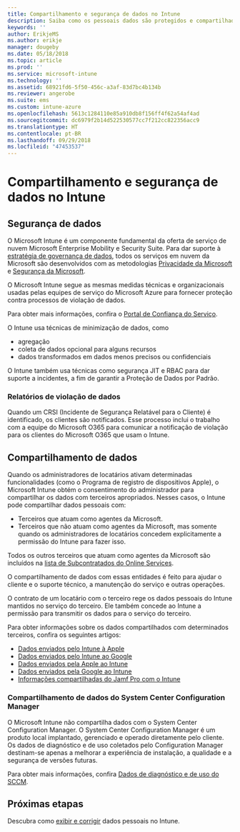 ```yaml
---
title: Compartilhamento e segurança de dados no Intune
description: Saiba como os pessoais dados são protegidos e compartilhados no Intune.
keywords: ''
author: ErikjeMS
ms.author: erikje
manager: dougeby
ms.date: 05/18/2018
ms.topic: article
ms.prod: ''
ms.service: microsoft-intune
ms.technology: ''
ms.assetid: 68921fd6-5f50-456c-a3af-83d7bc4b134b
ms.reviewer: angerobe
ms.suite: ems
ms.custom: intune-azure
ms.openlocfilehash: 5613c1284110e85a910db8f156ff4f62a54af4ad
ms.sourcegitcommit: dc6979f2b14d522530577cc7f212cc822356acc9
ms.translationtype: HT
ms.contentlocale: pt-BR
ms.lasthandoff: 09/29/2018
ms.locfileid: "47453537"
---
```

# <a name="data-security-and-sharing-in-intune"></a>Compartilhamento e segurança de dados no Intune


## <a name="data-security"></a>Segurança de dados

O Microsoft Intune é um componente fundamental da oferta de serviço de nuvem Microsoft Enterprise Mobility e Security Suite. Para dar suporte à [estratégia de governança de dados](https://www.microsoft.com/en-us/TrustCenter/Security/default.aspx), todos os serviços em nuvem da Microsoft são desenvolvidos com as metodologias [Privacidade da Microsoft](https://www.microsoft.com/en-us/trustcenter/privacy) e [Segurança da Microsoft](https://www.microsoft.com/en-us/trustcenter/security/).  

O Microsoft Intune segue as mesmas medidas técnicas e organizacionais usadas pelas equipes de serviço do Microsoft Azure para fornecer proteção contra processos de violação de dados.

Para obter mais informações, confira o [Portal de Confiança do Serviço](https://www.microsoft.com/en-us/TrustCenter/stp).

O Intune usa técnicas de minimização de dados, como

- agregação
- coleta de dados opcional para alguns recursos
- dados transformados em dados menos precisos ou confidenciais

O Intune também usa técnicas como segurança JIT e RBAC para dar suporte a incidentes, a fim de garantir a Proteção de Dados por Padrão. 

### <a name="data-breach-reporting"></a>Relatórios de violação de dados

Quando um CRSI (Incidente de Segurança Relatável para o Cliente) é identificado, os clientes são notificados. Esse processo inclui o trabalho com a equipe do Microsoft O365 para comunicar a notificação de violação para os clientes do Microsoft O365 que usam o Intune.

## <a name="data-sharing"></a>Compartilhamento de dados

Quando os administradores de locatários ativam determinadas funcionalidades (como o Programa de registro de dispositivos Apple), o Microsoft Intune obtém o consentimento do administrador para compartilhar os dados com terceiros apropriados. Nesses casos, o Intune pode compartilhar dados pessoais com:

- Terceiros que atuam como agentes da Microsoft.
- Terceiros que não atuam como agentes da Microsoft, mas somente quando os administradores de locatários concedem explicitamente a permissão do Intune para fazer isso.

Todos os outros terceiros que atuam como agentes da Microsoft são incluídos na [lista de Subcontratados do Online Services](https://aka.ms/Online_Serv_Subcontractor_List).

O compartilhamento de dados com essas entidades é feito para ajudar o cliente e o suporte técnico, a manutenção do serviço e outras operações.

O contrato de um locatário com o terceiro rege os dados pessoais do Intune mantidos no serviço do terceiro. Ele também concede ao Intune a permissão para transmitir os dados para o serviço do terceiro.  

Para obter informações sobre os dados compartilhados com determinados terceiros, confira os seguintes artigos:
- [Dados enviados pelo Intune à Apple](data-intune-sends-to-apple.md)
- [Dados enviados pelo Intune ao Google](data-intune-sends-to-google.md)
- [Dados enviados pela Apple ao Intune](data-apple-sends-to-intune.md)
- [Dados enviados pela Google ao Intune](data-google-sends-to-intune.md)
- [Informações compartilhadas do Jamf Pro com o Intune](conditional-access-integrate-jamf.md#information-shared-from-jamf-pro-to-intune)

### <a name="system-center-configuration-manager-data-sharing"></a>Compartilhamento de dados do System Center Configuration Manager

O Microsoft Intune não compartilha dados com o System Center Configuration Manager. O System Center Configuration Manager é um produto local implantado, gerenciado e operado diretamente pelo cliente. Os dados de diagnóstico e de uso coletados pelo Configuration Manager destinam-se apenas a melhorar a experiência de instalação, a qualidade e a segurança de versões futuras.

Para obter mais informações, confira [Dados de diagnóstico e de uso do SCCM](https://docs.microsoft.com/en-us/sccm/core/plan-design/diagnostics/diagnostics-and-usage-data.md). 


## <a name="next-steps"></a>Próximas etapas

Descubra como [exibir e corrigir](privacy-data-view-correct.md) dados pessoais no Intune.
